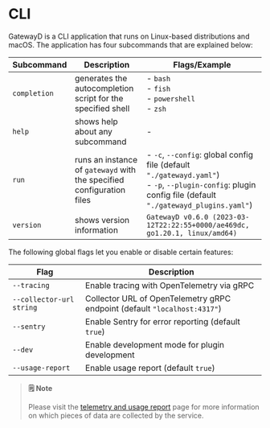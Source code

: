 # CLI

GatewayD is a CLI application that runs on Linux-based distributions and macOS. The application has four subcommands that are explained below:

| Subcommand   | Description                                                           | Flags/Example                                                                                                                                                |
| ------------ | --------------------------------------------------------------------- | ------------------------------------------------------------------------------------------------------------------------------------------------------------ |
| `completion` | generates the autocompletion script for the specified shell           | - `bash`<br/>- `fish`<br/>- `powershell`<br/>- `zsh`                                                                                                         |
| `help`       | shows help about any subcommand                                       | -                                                                                                                                                            |
| `run`        | runs an instance of `gatewayd` with the specified configuration files | - `-c`, `--config`: global config file (default `"./gatewayd.yaml"`)<br/>- `-p`, `--plugin-config`: plugin config file (default `"./gatewayd_plugins.yaml"`) |
| `version`    | shows version information                                             | `GatewayD v0.6.0 (2023-03-12T22:22:55+0000/ae469dc, go1.20.1, linux/amd64)`                                                                                  |

The following global flags let you enable or disable certain features:

| Flag                     | Description                                                               |
| ------------------------ | ------------------------------------------------------------------------- |
| `--tracing`              | Enable tracing with OpenTelemetry via gRPC                                |
| `--collector-url string` | Collector URL of OpenTelemetry gRPC endpoint (default `"localhost:4317"`) |
| `--sentry`               | Enable Sentry for error reporting (default `true`)                        |
| `--dev`                  | Enable development mode for plugin development                            |
| `--usage-report`         | Enable usage report (default `true`)                                      |

> **🗒️ Note**
>
> Please visit the [telemetry and usage report](../07-miscellaneous/telemetry-and-usage-report.md) page for more information on which pieces of data are collected by the service.
